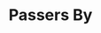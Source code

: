 ---
title: Passers By
year: 1930
opening_date: 1930-11-13
closing_date: 
layout: productions
image:
image_caption:
image_credit:
playbill:
category:
Theatre: Theatre Jacksonville
cast:
  Mrs. Parker: Daisy Bowden Stephens
  Peter Waverton: Dick Grether
  Margaret Summers: Dorothy Black
  Beatrice Dainton: Fannie May Scollard
  Little Peter Summers: Frankie Kells, Jr.
  Lady Amelia Hurley: Maurguerite P. Culp
  William Pine: Phillip Devlin
  Samuel Burns: Ralph M. Anderson
  Nighty: Joseph Marron
crew:
  Director: Frank F. Kells
  Props:
    - Mary Willcox Rowland
    - Maurguerite Chiasson
understudies:
orchestra:
external_links:
---